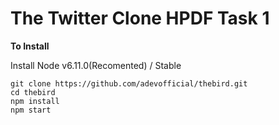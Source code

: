 # The Twitter Clone HPDF Task 1

**To Install**

Install Node v6.11.0(Recomented) / Stable

```shell
git clone https://github.com/adevofficial/thebird.git
cd thebird
npm install
npm start
```

